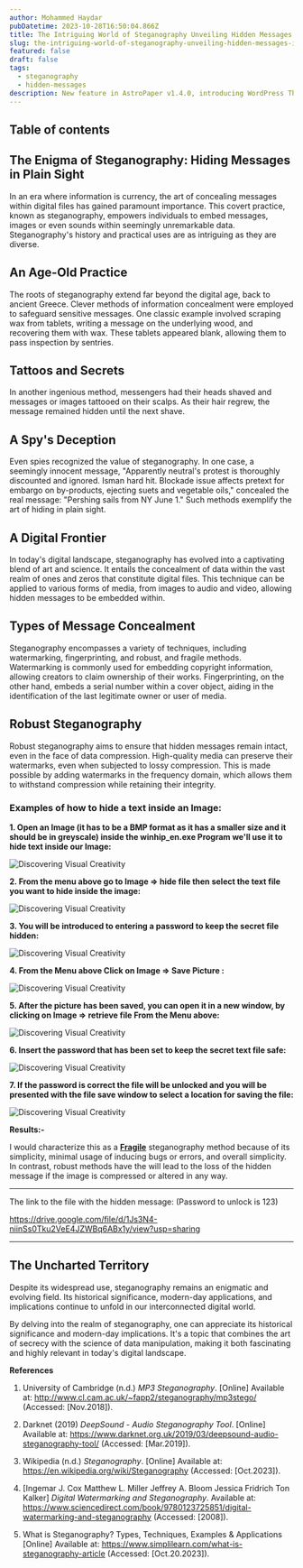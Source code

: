```yaml
---
author: Mohammed Haydar
pubDatetime: 2023-10-28T16:50:04.866Z
title: The Intriguing World of Steganography Unveiling Hidden Messages in the Digital Age
slug: the-intriguing-world-of-steganography-unveiling-hidden-messages-in-the-digital-age
featured: false
draft: false
tags:
  - steganography
  - hidden-messages
description: New feature in AstroPaper v1.4.0, introducing WordPress The Intriguing World of Steganography Unveiling Hidden Messages in the Digital Age for blog posts.
---
```


## Table of contents

## The Enigma of Steganography: Hiding Messages in Plain Sight

In an era where information is currency, the art of concealing messages within digital files has gained paramount importance. This covert practice, known as steganography, empowers individuals to embed messages, images or even sounds within seemingly unremarkable data. Steganography's history and practical uses are as intriguing as they are diverse.

## An Age-Old Practice

The roots of steganography extend far beyond the digital age, back to ancient Greece. Clever methods of information concealment were employed to safeguard sensitive messages. One classic example involved scraping wax from tablets, writing a message on the underlying wood, and recovering them with wax. These tablets appeared blank, allowing them to pass inspection by sentries.

## Tattoos and Secrets

In another ingenious method, messengers had their heads shaved and messages or images tattooed on their scalps. As their hair regrew, the message remained hidden until the next shave.

## A Spy's Deception

Even spies recognized the value of steganography. In one case, a seemingly innocent message, "Apparently neutral's protest is thoroughly discounted and ignored. Isman hard hit. Blockade issue affects pretext for embargo on by-products, ejecting suets and vegetable oils," concealed the real message: "Pershing sails from NY June 1." Such methods exemplify the art of hiding in plain sight.

## A Digital Frontier

In today's digital landscape, steganography has evolved into a captivating blend of art and science. It entails the concealment of data within the vast realm of ones and zeros that constitute digital files. This technique can be applied to various forms of media, from images to audio and video, allowing hidden messages to be embedded within.

## Types of Message Concealment

Steganography encompasses a variety of techniques, including watermarking, fingerprinting, and robust, and fragile methods. Watermarking is commonly used for embedding copyright information, allowing creators to claim ownership of their works. Fingerprinting, on the other hand, embeds a serial number within a cover object, aiding in the identification of the last legitimate owner or user of media.

## Robust Steganography

Robust steganography aims to ensure that hidden messages remain intact, even in the face of data compression. High-quality media can preserve their watermarks, even when subjected to lossy compression. This is made possible by adding watermarks in the frequency domain, which allows them to withstand compression while retaining their integrity.

### Examples of how to hide a text inside an Image:

**1. Open an Image (it has to be a BMP format as it has a smaller size and it should be in greyscale) inside the winhip_en.exe Program we'll use it to hide text inside our Image:**

![Discovering Visual Creativity](./1.png)

**2. From the menu above go to Image => hide file then select the text file you want to hide inside the image:**

![Discovering Visual Creativity](./2.png)

**3. You will be introduced to entering a password to keep the secret file hidden:**

![Discovering Visual Creativity](./3.png)

**4. From the Menu above Click on Image => Save Picture :**

![Discovering Visual Creativity](./4.png)

**5. After the picture has been saved, you can open it in a new window, by clicking on Image => retrieve file From the Menu above:**

![Discovering Visual Creativity](./5.png)

**6. Insert the password that has been set to keep the secret text file safe:**

![Discovering Visual Creativity](./6.png)

**7. If the password is correct the file will be unlocked and you will be presented with the file save window to select a location for saving the file:**

![Discovering Visual Creativity](./7.png)

**Results:-**

I would characterize this as a <u>**Fragile**</u> steganography method because of its simplicity, minimal usage of inducing bugs or errors, and overall simplicity. In contrast, robust methods have the will lead to the loss of the hidden message if the image is compressed or altered in any way.

---

The link to the file with the hidden message: (Password to unlock is 123)

https://drive.google.com/file/d/1Js3N4-niinSs0Tku2VeE4JZWBq6ABx1y/view?usp=sharing

---

## The Uncharted Territory

Despite its widespread use, steganography remains an enigmatic and evolving field. Its historical significance, modern-day applications, and implications continue to unfold in our interconnected digital world.

By delving into the realm of steganography, one can appreciate its historical significance and modern-day implications. It's a topic that combines the art of secrecy with the science of data manipulation, making it both fascinating and highly relevant in today's digital landscape.

**References**

1. University of Cambridge (n.d.) _MP3 Steganography_. [Online] Available at: http://www.cl.cam.ac.uk/~fapp2/steganography/mp3stego/ (Accessed: [Nov.2018]).

2. Darknet (2019) _DeepSound - Audio Steganography Tool_. [Online] Available at: https://www.darknet.org.uk/2019/03/deepsound-audio-steganography-tool/ (Accessed: [Mar.2019]).

3. Wikipedia (n.d.) _Steganography_. [Online] Available at: https://en.wikipedia.org/wiki/Steganography (Accessed: [Oct.2023]).

4. [Ingemar J. Cox Matthew L. Miller Jeffrey A. Bloom Jessica Fridrich Ton Kalker] _Digital Watermarking and Steganography_. Available at: https://www.sciencedirect.com/book/9780123725851/digital-watermarking-and-steganography (Accessed: [2008]).

5. What is Steganography? Types, Techniques, Examples & Applications
   [Online] Available at: https://www.simplilearn.com/what-is-steganography-article (Accessed: [Oct.20.2023]).
